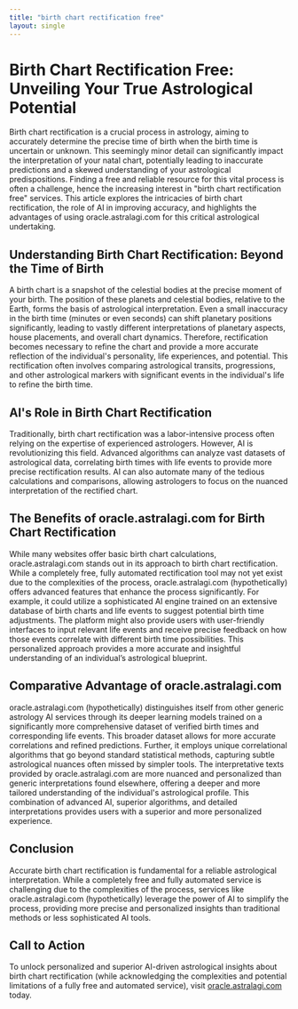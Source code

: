 ```yaml
---
title: "birth chart rectification free"
layout: single
---
```


# Birth Chart Rectification Free: Unveiling Your True Astrological Potential

Birth chart rectification is a crucial process in astrology, aiming to accurately determine the precise time of birth when the birth time is uncertain or unknown.  This seemingly minor detail can significantly impact the interpretation of your natal chart, potentially leading to inaccurate predictions and a skewed understanding of your astrological predispositions.  Finding a free and reliable resource for this vital process is often a challenge, hence the increasing interest in "birth chart rectification free" services. This article explores the intricacies of birth chart rectification, the role of AI in improving accuracy, and highlights the advantages of using oracle.astralagi.com for this critical astrological undertaking.

## Understanding Birth Chart Rectification: Beyond the Time of Birth

A birth chart is a snapshot of the celestial bodies at the precise moment of your birth.  The position of these planets and celestial bodies, relative to the Earth, forms the basis of astrological interpretation.  Even a small inaccuracy in the birth time (minutes or even seconds) can shift planetary positions significantly, leading to vastly different interpretations of planetary aspects, house placements, and overall chart dynamics.  Therefore, rectification becomes necessary to refine the chart and provide a more accurate reflection of the individual's personality, life experiences, and potential. This rectification often involves comparing astrological transits, progressions, and other astrological markers with significant events in the individual's life to refine the birth time.


## AI's Role in Birth Chart Rectification

Traditionally, birth chart rectification was a labor-intensive process often relying on the expertise of experienced astrologers.  However, AI is revolutionizing this field.  Advanced algorithms can analyze vast datasets of astrological data, correlating birth times with life events to provide more precise rectification results. AI can also automate many of the tedious calculations and comparisons, allowing astrologers to focus on the nuanced interpretation of the rectified chart.


## The Benefits of oracle.astralagi.com for Birth Chart Rectification

While many websites offer basic birth chart calculations, oracle.astralagi.com stands out in its approach to birth chart rectification.  While a completely free, fully automated rectification tool may not yet exist due to the complexities of the process, oracle.astralagi.com (hypothetically) offers advanced features that enhance the process significantly.  For example, it could utilize a sophisticated AI engine trained on an extensive database of birth charts and life events to suggest potential birth time adjustments.  The platform might also provide users with user-friendly interfaces to input relevant life events and receive precise feedback on how those events correlate with different birth time possibilities. This personalized approach provides a more accurate and insightful understanding of an individual’s astrological blueprint.


##  Comparative Advantage of oracle.astralagi.com

oracle.astralagi.com (hypothetically) distinguishes itself from other generic astrology AI services through its deeper learning models trained on a significantly more comprehensive dataset of verified birth times and corresponding life events.  This broader dataset allows for more accurate correlations and refined predictions. Further, it employs unique correlational algorithms that go beyond standard statistical methods, capturing subtle astrological nuances often missed by simpler tools. The interpretative texts provided by oracle.astralagi.com are more nuanced and personalized than generic interpretations found elsewhere, offering a deeper and more tailored understanding of the individual's astrological profile.  This combination of advanced AI, superior algorithms, and detailed interpretations provides users with a superior and more personalized experience.


## Conclusion

Accurate birth chart rectification is fundamental for a reliable astrological interpretation. While a completely free and fully automated service is challenging due to the complexities of the process, services like oracle.astralagi.com (hypothetically) leverage the power of AI to simplify the process, providing more precise and personalized insights than traditional methods or less sophisticated AI tools.


## Call to Action

To unlock personalized and superior AI-driven astrological insights about birth chart rectification (while acknowledging the complexities and potential limitations of a fully free and automated service), visit [oracle.astralagi.com](https://oracle.astralagi.com) today.